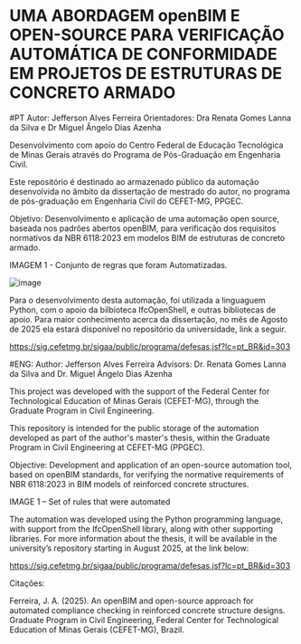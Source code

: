 # UMA ABORDAGEM openBIM E OPEN-SOURCE PARA VERIFICAÇÃO  AUTOMÁTICA DE CONFORMIDADE EM PROJETOS DE ESTRUTURAS DE CONCRETO ARMADO

#PT 
Autor: Jefferson Alves Ferreira 
Orientadores: Dra Renata Gomes Lanna da Silva e Dr Miguel Ângelo Dias Azenha 

Desenvolvimento com apoio do Centro Federal de Educação Tecnológica de Minas Gerais através do Programa de Pós-Graduação em Engenharia Civil. 

Este repositório é  destinado ao armazenado público da automação desenvolvida no âmbito da dissertação de mestrado do autor, no programa de pós-graduação em Engenharia Civil do CEFET-MG, PPGEC. 

Objetivo: Desenvolvimento e  aplicação de uma automação open source, baseada nos padrões abertos openBIM, para verificação dos requisitos normativos da  NBR 6118:2023 em modelos BIM de estruturas de concreto armado.

IMAGEM 1 - Conjunto de regras que foram Automatizadas. 

![image](https://github.com/user-attachments/assets/0bfd1bf9-7b1d-45b0-854c-8c498afacad9)


Para o desenvolvimento desta automação, foi utilizada a linguaguem Python, com o apoio da bilbioteca IfcOpenShell, e outras bibliotecas de apoio. Para maior conhecimento acerca da dissertação, no mês de Agosto de 2025 ela estará disponível no repositório da universidade, link a seguir. 

https://sig.cefetmg.br/sigaa/public/programa/defesas.jsf?lc=pt_BR&id=303


#ENG:
Author: Jefferson Alves Ferreira
Advisors: Dr. Renata Gomes Lanna da Silva and Dr. Miguel Ângelo Dias Azenha

This project was developed with the support of the Federal Center for Technological Education of Minas Gerais (CEFET-MG), through the Graduate Program in Civil Engineering.

This repository is intended for the public storage of the automation developed as part of the author's master's thesis, within the Graduate Program in Civil Engineering at CEFET-MG (PPGEC).

Objective: Development and application of an open-source automation tool, based on openBIM standards, for verifying the normative requirements of NBR 6118:2023 in BIM models of reinforced concrete structures.

IMAGE 1 – Set of rules that were automated

The automation was developed using the Python programming language, with support from the IfcOpenShell library, along with other supporting libraries. For more information about the thesis, it will be available in the university’s repository starting in August 2025, at the link below:

https://sig.cefetmg.br/sigaa/public/programa/defesas.jsf?lc=pt_BR&id=303

Citações:

Ferreira, J. A. (2025). An openBIM and open-source approach for automated compliance checking in reinforced concrete structure designs. Graduate Program in Civil Engineering, Federal Center for Technological Education of Minas Gerais (CEFET-MG), Brazil.
